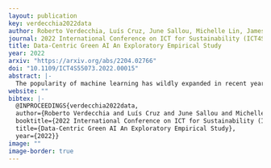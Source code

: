 ```yaml
---
layout: publication
key: verdecchia2022data
author: Roberto Verdecchia, Luís Cruz, June Sallou, Michelle Lin, James Wickenden, Estelle Hotellier
journal: 2022 International Conference on ICT for Sustainability (ICT4S)
title: Data-Centric Green AI An Exploratory Empirical Study
year: 2022
arxiv: "https://arxiv.org/abs/2204.02766"
doi: "10.1109/ICT4S55073.2022.00015"
abstract: |-
  The popularity of machine learning has wildly expanded in recent years. Machine learning techniques have been heatedly studied in academia and applied in the industry to create business value. However, there is a lack of guidelines for code quality in machine learning applications. In particular, code smells have rarely been studied in this domain. Although machine learning code is usually integrated as a small part of an overarching system, it usually plays an important role in its core functionality. Hence ensuring code quality is quintessential to avoid issues in the long run. This paper proposes and identifies a list of 22 machine learning-specific code smells collected from various sources, including papers, grey literature, GitHub commits, and Stack Overflow posts. We pinpoint each smell with a description of its context, potential issues in the long run, and proposed solutions. In addition, we link them to their respective pipeline stage and the evidence from both academic and grey literature. The code smell catalog helps data scientists and developers produce and maintain high-quality machine learning application code.
website: ""
bibtex: |- 
  @INPROCEEDINGS{verdecchia2022data,
  author={Roberto Verdecchia and Luís Cruz and June Sallou and Michelle Lin and James Wickenden and Estelle Hotellier},
  booktitle={2022 International Conference on ICT for Sustainability (ICT4S)}, 
  title={Data-Centric Green AI An Exploratory Empirical Study}, 
  year={2022}}
image: ""
image-border: true
---
```

